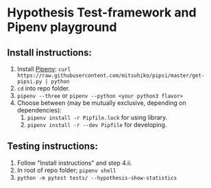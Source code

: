 # Hypothesis Test-framework and Pipenv playground

## Install instructions:
1. Install [Pipenv](http://docs.pipenv.org/en/latest/advanced.html#fancy-installation-of-pipenv): `curl https://raw.githubusercontent.com/mitsuhiko/pipsi/master/get-pipsi.py | python`
2. `cd` into repo folder.
3. `pipenv --three` or `pipenv --python <your python3 flavor>`
4. Choose between (may be mutually exclusive, depending on dependencies):
    1. `pipenv install -r Pipfile.lock` for using library.
    2. `pipenv install -r --dev Pipfile` for developing.

## Testing instructions:
1. Follow "Install instructions" and step 4.ii.
2. In root of repo folder; `pipenv shell`
3. `python -m pytest tests/ --hypothesis-show-statistics`
